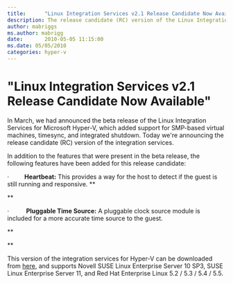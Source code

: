 ```yaml
---
title:      "Linux Integration Services v2.1 Release Candidate Now Available"
description: The release candidate (RC) version of the Linux Integration Services for Microsoft Hyper-V.
author: mabriggs
ms.author: mabrigg
date:       2010-05-05 11:15:00
ms.date: 05/05/2010
categories: hyper-v
---
```

# "Linux Integration Services v2.1 Release Candidate Now Available"

In March, we had announced the beta release of the Linux Integration Services for Microsoft Hyper-V, which added support for SMP-based virtual machines, timesync, and integrated shutdown. Today we're announcing the release candidate (RC) version of the integration services.

In addition to the features that were present in the beta release, the following features have been added for this release candidate:

·         **Heartbeat:** This provides a way for the host to detect if the guest is still running and responsive. **

**

·          **Pluggable Time Source:** A pluggable clock source module is included for a more accurate time source to the guest.

 **

** 

This version of the integration services for Hyper-V can be downloaded from [here](https://connect.microsoft.com/InvitationUse.aspx?ProgramID=1863&InvitationID=LNIS-T47Q-B7MP&SiteID=495), and supports Novell SUSE Linux Enterprise Server 10 SP3, SUSE Linux Enterprise Server 11, and Red Hat Enterprise Linux 5.2 / 5.3 / 5.4 / 5.5.
